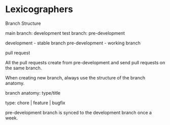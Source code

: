 # Lexicographers

Branch Structure

main branch: development test branch: pre-development

development - stable branch pre-development - working branch

pull request

All the pull requests create from pre-development and send pull requests on the same branch.

When creating new branch, always use the structure of the branch anatomy.

branch anatomy: type/title

type: chore | feature | bugfix

pre-development branch is synced to the development branch once a week.
